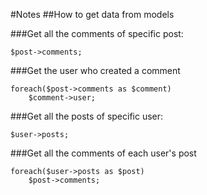 #Notes
##How to get data from models

###Get all the comments of specific post:
```
$post->comments;
```

###Get the user who created a comment 
```
foreach($post->comments as $comment)
    $comment->user;
```

###Get all the posts of specific user:
```
$user->posts;
```

###Get all the comments of each user's post 
```
foreach($user->posts as $post)
    $post->comments;
```


